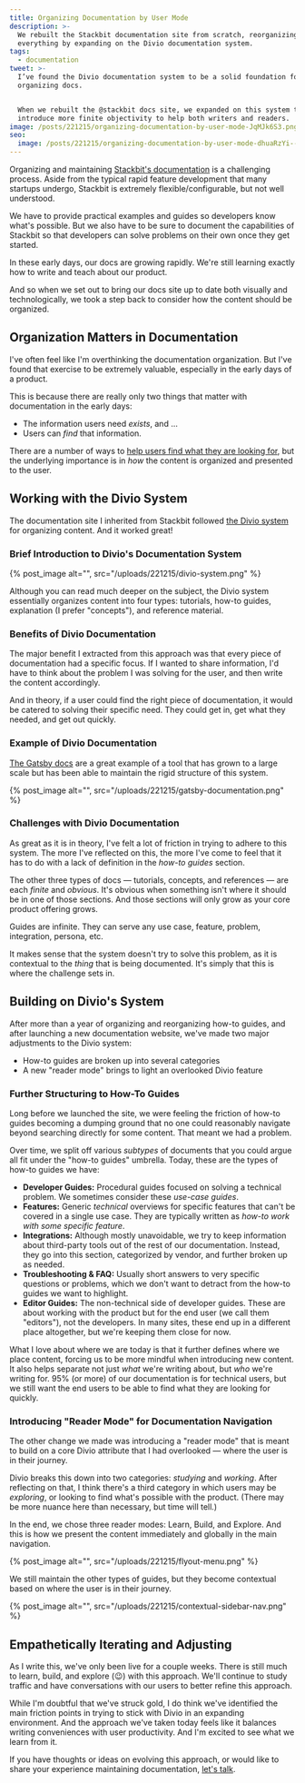 ```yaml
---
title: Organizing Documentation by User Mode
description: >-
  We rebuilt the Stackbit documentation site from scratch, reorganizing
  everything by expanding on the Divio documentation system.
tags:
  - documentation
tweet: >-
  I’ve found the Divio documentation system to be a solid foundation for
  organizing docs.


  When we rebuilt the @stackbit docs site, we expanded on this system to
  introduce more finite objectivity to help both writers and readers.
image: /posts/221215/organizing-documentation-by-user-mode-JqMJk6S3.png
seo:
  image: /posts/221215/organizing-documentation-by-user-mode-dhuaRzYi--meta.png
---
```


Organizing and maintaining [Stackbit's documentation](https://docs.stackbit.com/) is a challenging process. Aside from the typical rapid feature development that many startups undergo, Stackbit is extremely flexible/configurable, but not well understood.

We have to provide practical examples and guides so developers know what's possible. But we also have to be sure to document the capabilities of Stackbit so that developers can solve problems on their own once they get started.

In these early days, our docs are growing rapidly. We're still learning exactly how to write and teach about our product.

And so when we set out to bring our docs site up to date both visually and technologically, we took a step back to consider how the content should be organized.

## Organization Matters in Documentation

I've often feel like I'm overthinking the documentation organization. But I've found that exercise to be extremely valuable, especially in the early days of a product.

This is because there are really only two things that matter with documentation in the early days:

- The information users need _exists_, and ...
- Users can _find_ that information.

There are a number of ways to [help users find what they are looking for](/posts/5-nav-patterns-to-help-users-find-the-right-content-quickly/), but the underlying importance is in _how_ the content is organized and presented to the user.

## Working with the Divio System

The documentation site I inherited from Stackbit followed [the Divio system](https://documentation.divio.com/) for organizing content. And it worked great!

### Brief Introduction to Divio's Documentation System

{% post_image alt="", src="/uploads/221215/divio-system.png" %}

Although you can read much deeper on the subject, the Divio system essentially organizes content into four types: tutorials, how-to guides, explanation (I prefer "concepts"), and reference material.

### Benefits of Divio Documentation

The major benefit I extracted from this approach was that every piece of documentation had a specific focus. If I wanted to share information, I'd have to think about the problem I was solving for the user, and then write the content accordingly.

And in theory, if a user could find the right piece of documentation, it would be catered to solving their specific need. They could get in, get what they needed, and get out quickly.

### Example of Divio Documentation

[The Gatsby docs](https://www.gatsbyjs.com/docs/) are a great example of a tool that has grown to a large scale but has been able to maintain the rigid structure of this system.

{% post_image alt="", src="/uploads/221215/gatsby-documentation.png" %}

### Challenges with Divio Documentation

As great as it is in theory, I've felt a lot of friction in trying to adhere to this system. The more I've reflected on this, the more I've come to feel that it has to do with a lack of definition in the _how-to guides_ section.

The other three types of docs — tutorials, concepts, and references — are each _finite_ and _obvious_. It's obvious when something isn't where it should be in one of those sections. And those sections will only grow as your core product offering grows.

Guides are infinite. They can serve any use case, feature, problem, integration, persona, etc.

It makes sense that the system doesn't try to solve this problem, as it is contextual to the _thing_ that is being documented. It's simply that this is where the challenge sets in.

## Building on Divio's System

After more than a year of organizing and reorganizing how-to guides, and after launching a new documentation website, we've made two major adjustments to the Divio system:

- How-to guides are broken up into several categories
- A new "reader mode" brings to light an overlooked Divio feature

### Further Structuring to How-To Guides

Long before we launched the site, we were feeling the friction of how-to guides becoming a dumping ground that no one could reasonably navigate beyond searching directly for some content. That meant we had a problem.

Over time, we split off various _subtypes_ of documents that you could argue all fit under the "how-to guides" umbrella. Today, these are the types of how-to guides we have:

- **Developer Guides:** Procedural guides focused on solving a technical problem. We sometimes consider these _use-case guides_.
- **Features:** Generic _technical_ overviews for specific features that can't be covered in a single use case. They are typically written as _how-to work with some specific feature_.
- **Integrations:** Although mostly unavoidable, we try to keep information about third-party tools out of the rest of our documentation. Instead, they go into this section, categorized by vendor, and further broken up as needed.
- **Troubleshooting & FAQ:** Usually short answers to very specific questions or problems, which we don't want to detract from the how-to guides we want to highlight.
- **Editor Guides:** The non-technical side of developer guides. These are about working with the product but for the end user (we call them "editors"), not the developers. In many sites, these end up in a different place altogether, but we're keeping them close for now.

What I love about where we are today is that it further defines where we place content, forcing us to be more mindful when introducing new content. It also helps separate not just _what_ we're writing about, but _who_ we're writing for. 95% (or more) of our documentation is for technical users, but we still want the end users to be able to find what they are looking for quickly.

### Introducing "Reader Mode" for Documentation Navigation

The other change we made was introducing a "reader mode" that is meant to build on a core Divio attribute that I had overlooked — where the user is in their journey.

Divio breaks this down into two categories: _studying_ and _working_. After reflecting on that, I think there's a third category in which users may be _exploring_, or looking to find what's possible with the product. (There may be more nuance here than necessary, but time will tell.)

In the end, we chose three reader modes: Learn, Build, and Explore. And this is how we present the content immediately and globally in the main navigation.

{% post_image alt="", src="/uploads/221215/flyout-menu.png" %}

We still maintain the other types of guides, but they become contextual based on where the user is in their journey.

{% post_image alt="", src="/uploads/221215/contextual-sidebar-nav.png" %}

## Empathetically Iterating and Adjusting

As I write this, we've only been live for a couple weeks. There is still much to learn, build, and explore (😉) with this approach. We'll continue to study traffic and have conversations with our users to better refine this approach.

While I'm doubtful that we've struck gold, I do think we've identified the main friction points in trying to stick with Divio in an expanding environment. And the approach we've taken today feels like it balances writing conveniences with user productivity. And I'm excited to see what we learn from it.

If you have thoughts or ideas on evolving this approach, or would like to share your experience maintaining documentation, [let's talk](https://twitter.com/messages/compose?recipient_id=23583938).
